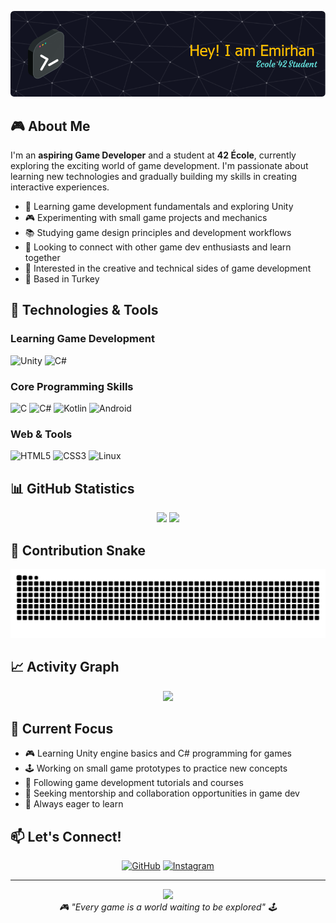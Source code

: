 
![42 École Student](https://github.com/ehabesdev/ehabesdev/blob/main/banner/banner.png?raw=true)

## 🎮 About Me

I'm an **aspiring Game Developer** and a student at **42 École**, currently exploring the exciting world of game development. I'm passionate about learning new technologies and gradually building my skills in creating interactive experiences.

- 🌱 Learning game development fundamentals and exploring Unity
- 🎮 Experimenting with small game projects and mechanics
- 📚 Studying game design principles and development workflows
- 🎯 Looking to connect with other game dev enthusiasts and learn together
- 🎨 Interested in the creative and technical sides of game development
- 📍 Based in Turkey

## 🚀 Technologies & Tools

### Learning Game Development
![Unity](https://img.shields.io/badge/Unity-100000?style=for-the-badge&logo=unity&logoColor=white)
![C#](https://img.shields.io/badge/C%23-239120?style=for-the-badge&logo=c-sharp&logoColor=white)

### Core Programming Skills
![C](https://img.shields.io/badge/C-00599C?style=for-the-badge&logo=c&logoColor=white)
![C#](https://img.shields.io/badge/C%23-239120?style=for-the-badge&logo=c-sharp&logoColor=white)
![Kotlin](https://img.shields.io/badge/Kotlin-0095D5?style=for-the-badge&logo=kotlin&logoColor=white)
![Android](https://img.shields.io/badge/Android-3DDC84?style=for-the-badge&logo=android&logoColor=white)

### Web & Tools
![HTML5](https://img.shields.io/badge/HTML5-E34F26?style=for-the-badge&logo=html5&logoColor=white)
![CSS3](https://img.shields.io/badge/CSS3-1572B6?style=for-the-badge&logo=css3&logoColor=white)
![Linux](https://img.shields.io/badge/Linux-FCC624?style=for-the-badge&logo=linux&logoColor=black)

## 📊 GitHub Statistics

<div align="center">
  <img height="180em" src="https://github-readme-stats.vercel.app/api?username=ehabesdev&show_icons=true&theme=tokyonight&include_all_commits=true&count_private=true"/>
  <img height="180em" src="https://github-readme-stats.vercel.app/api/top-langs/?username=ehabesdev&layout=compact&langs_count=8&theme=tokyonight"/>
</div>

## 🐍 Contribution Snake
<div align="center">
  <img src="https://github.com/ehabesdev/ehabesdev/blob/output/github-snake.svg" alt="Snake animation" />
</div>

## 📈 Activity Graph
<div align="center">
  <img src="https://github-readme-activity-graph.vercel.app/graph?username=ehabesdev&theme=tokyo-night&area=true&hide_border=true" />
</div>

## 🎯 Current Focus

- 🎮 Learning Unity engine basics and C# programming for games
- 🕹️ Working on small game prototypes to practice new concepts
- 📖 Following game development tutorials and courses
- 👥 Seeking mentorship and collaboration opportunities in game dev
- 💬 Always eager to learn

## 📫 Let's Connect!

<div align="center">
  
[![GitHub](https://img.shields.io/badge/GitHub-100000?style=for-the-badge&logo=github&logoColor=white)](https://github.com/ehabesdev?tab=repositories)
[![Instagram](https://img.shields.io/badge/Instagram-E4405F?style=for-the-badge&logo=instagram&logoColor=white)](https://www.instagram.com/emrhn.hbs/)

</div>

---

<div align="center">
  <img src="https://komarev.com/ghpvc/?username=ehabesdev&color=blueviolet&style=flat-square&label=Profile+Views" />
</div>

<div align="center">
  <i>🎮 "Every game is a world waiting to be explored" 🕹️</i>
</div>
